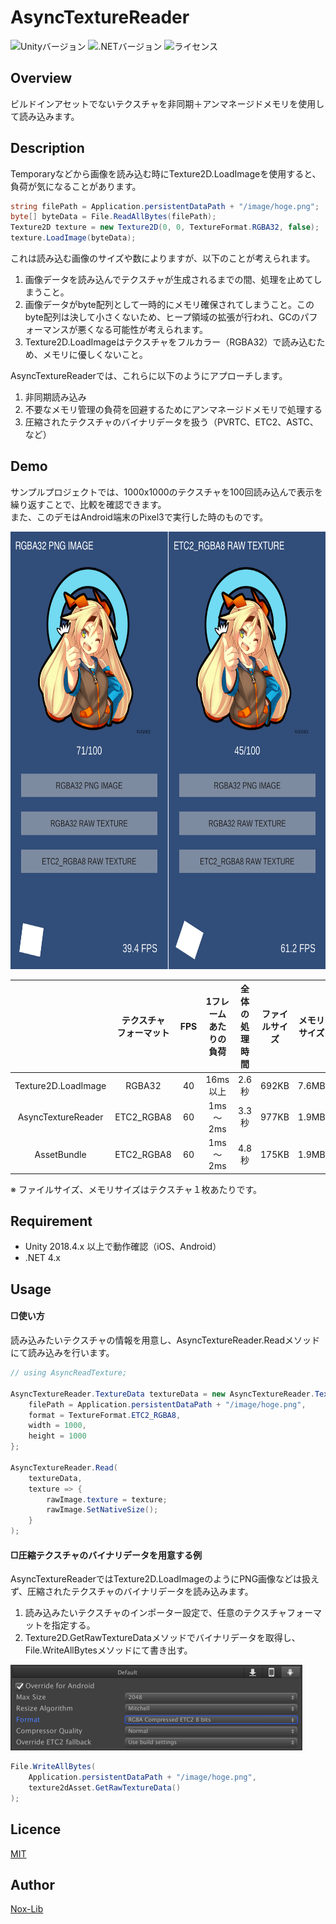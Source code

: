# AsyncTextureReader
![Unityバージョン](https://img.shields.io/badge/Unity-2018.4.23f1-blue) ![.NETバージョン](https://img.shields.io/badge/.NET-4.x-blueviolet) ![ライセンス](https://img.shields.io/github/license/Nox-Lib/AsyncTextureReader)

## Overview
ビルドインアセットでないテクスチャを非同期＋アンマネージドメモリを使用して読み込みます。

## Description
Temporaryなどから画像を読み込む時にTexture2D.LoadImageを使用すると、負荷が気になることがあります。
~~~cs
string filePath = Application.persistentDataPath + "/image/hoge.png";
byte[] byteData = File.ReadAllBytes(filePath);
Texture2D texture = new Texture2D(0, 0, TextureFormat.RGBA32, false);
texture.LoadImage(byteData);
~~~
これは読み込む画像のサイズや数によりますが、以下のことが考えられます。

1. 画像データを読み込んでテクスチャが生成されるまでの間、処理を止めてしまうこと。
2. 画像データがbyte配列として一時的にメモリ確保されてしまうこと。このbyte配列は決して小さくないため、ヒープ領域の拡張が行われ、GCのパフォーマンスが悪くなる可能性が考えられます。
3. Texture2D.LoadImageはテクスチャをフルカラー（RGBA32）で読み込むため、メモリに優しくないこと。

AsyncTextureReaderでは、これらに以下のようにアプローチします。

1. 非同期読み込み
2. 不要なメモリ管理の負荷を回避するためにアンマネージドメモリで処理する
3. 圧縮されたテクスチャのバイナリデータを扱う（PVRTC、ETC2、ASTC、など）

## Demo
サンプルプロジェクトでは、1000x1000のテクスチャを100回読み込んで表示を繰り返すことで、比較を確認できます。
<br>
また、このデモはAndroid端末のPixel3で実行した時のものです。

<img src="https://github.com/Nox-Lib/AsyncTextureReader/blob/master/Demo/example.png"  width="700" height="700">

| |テクスチャ<br>フォーマット|FPS|1フレームあたりの<br>負荷|全体の<br>処理時間|ファイルサイズ|メモリサイズ|
|:---:|:---:|:---:|:---:|:---:|:---:|:---:|
|Texture2D.LoadImage|RGBA32|40|16ms以上|2.6秒|692KB|7.6MB|
|AsyncTextureReader|ETC2_RGBA8|60|1ms 〜 2ms	|3.3秒|977KB|1.9MB|
|AssetBundle|ETC2_RGBA8|60|1ms 〜 2ms|4.8秒|175KB|1.9MB|

※ ファイルサイズ、メモリサイズはテクスチャ１枚あたりです。

## Requirement
- Unity 2018.4.x 以上で動作確認（iOS、Android）
- .NET 4.x

## Usage
#### □使い方
読み込みたいテクスチャの情報を用意し、AsyncTextureReader.Readメソッドにて読み込みを行います。
~~~cs
// using AsyncReadTexture;

AsyncTextureReader.TextureData textureData = new AsyncTextureReader.TextureData {
    filePath = Application.persistentDataPath + "/image/hoge.png",
    format = TextureFormat.ETC2_RGBA8,
    width = 1000,
    height = 1000
};

AsyncTextureReader.Read(
    textureData,
    texture => {
        rawImage.texture = texture;
        rawImage.SetNativeSize();
    }
);
~~~

#### □圧縮テクスチャのバイナリデータを用意する例
AsyncTextureReaderではTexture2D.LoadImageのようにPNG画像などは扱えず、圧縮されたテクスチャのバイナリデータを読み込みます。

1. 読み込みたいテクスチャのインポーター設定で、任意のテクスチャフォーマットを指定する。
2. Texture2D.GetRawTextureDataメソッドでバイナリデータを取得し、File.WriteAllBytesメソッドにて書き出す。

<img src="https://github.com/Nox-Lib/AsyncTextureReader/blob/master/Demo/texture_importer.png" width="467" hieght="137">

~~~cs
File.WriteAllBytes(
    Application.persistentDataPath + "/image/hoge.png",
    texture2dAsset.GetRawTextureData()
);
~~~

## Licence
[MIT](https://github.com/Nox-Lib/AsyncTextureReader/blob/master/LICENSE)

## Author
[Nox-Lib](https://github.com/Nox-Lib)
